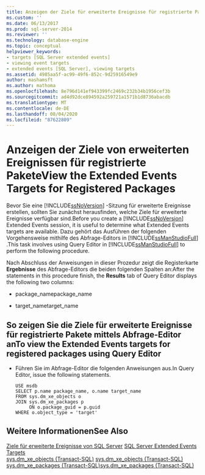 ```yaml
---
title: Anzeigen der Ziele für erweiterte Ereignisse für registrierte Pakete | Microsoft-Dokumentation
ms.custom: ''
ms.date: 06/13/2017
ms.prod: sql-server-2014
ms.reviewer: ''
ms.technology: database-engine
ms.topic: conceptual
helpviewer_keywords:
- targets [SQL Server extended events]
- viewing event targets
- extended events [SQL Server], viewing targets
ms.assetid: 4985aa5f-ac99-49f6-852c-9d25916549e9
author: mashamsft
ms.author: mathoma
ms.openlocfilehash: 8e796d141ef943399fc2469c232b34b1956cef3b
ms.sourcegitcommit: ad4d92dce894592a259721a1571b1d8736abacdb
ms.translationtype: MT
ms.contentlocale: de-DE
ms.lasthandoff: 08/04/2020
ms.locfileid: "87622809"
---
```

# <a name="view-the-extended-events-targets-for-registered-packages"></a><span data-ttu-id="50f4b-102">Anzeigen der Ziele von erweiterten Ereignissen für registrierte Pakete</span><span class="sxs-lookup"><span data-stu-id="50f4b-102">View the Extended Events Targets for Registered Packages</span></span>
  <span data-ttu-id="50f4b-103">Bevor Sie eine [!INCLUDE[ssNoVersion](../includes/ssnoversion-md.md)] -Sitzung für erweiterte Ereignisse erstellen, sollten Sie zunächst herausfinden, welche Ziele für erweiterte Ereignisse verfügbar sind.</span><span class="sxs-lookup"><span data-stu-id="50f4b-103">Before you create a [!INCLUDE[ssNoVersion](../includes/ssnoversion-md.md)] Extended Events session, it is useful to determine what Extended Events targets are available.</span></span> <span data-ttu-id="50f4b-104">Dazu gehört das Ausführen der folgenden Vorgehensweise mithilfe des Abfrage-Editors in [!INCLUDE[ssManStudioFull](../includes/ssmanstudiofull-md.md)] .</span><span class="sxs-lookup"><span data-stu-id="50f4b-104">This task involves using Query Editor in [!INCLUDE[ssManStudioFull](../includes/ssmanstudiofull-md.md)] to perform the following procedure.</span></span>  
  
 <span data-ttu-id="50f4b-105">Nach Abschluss der Anweisungen in dieser Prozedur zeigt die Registerkarte **Ergebnisse** des Abfrage-Editors die beiden folgenden Spalten an:</span><span class="sxs-lookup"><span data-stu-id="50f4b-105">After the statements in this procedure finish, the **Results** tab of Query Editor displays the following two columns:</span></span>  
  
-   <span data-ttu-id="50f4b-106">package_name</span><span class="sxs-lookup"><span data-stu-id="50f4b-106">package_name</span></span>  
  
-   <span data-ttu-id="50f4b-107">target_name</span><span class="sxs-lookup"><span data-stu-id="50f4b-107">target_name</span></span>  
  
## <a name="to-view-the-extended-events-targets-for-registered-packages-using-query-editor"></a><span data-ttu-id="50f4b-108">So zeigen Sie die Ziele für erweiterte Ereignisse für registrierte Pakete mittels Abfrage-Editor an</span><span class="sxs-lookup"><span data-stu-id="50f4b-108">To view the Extended Events targets for registered packages using Query Editor</span></span>  
  
-   <span data-ttu-id="50f4b-109">Führen Sie im Abfrage-Editor die folgenden Anweisungen aus.</span><span class="sxs-lookup"><span data-stu-id="50f4b-109">In Query Editor, issue the following statements.</span></span>  
  
    ```  
    USE msdb  
    SELECT p.name package_name, o.name target_name  
    FROM sys.dm_xe_objects o  
    JOIN sys.dm_xe_packages p  
         ON o.package_guid = p.guid  
    WHERE o.object_type = 'target'  
    ```  
  
## <a name="see-also"></a><span data-ttu-id="50f4b-110">Weitere Informationen</span><span class="sxs-lookup"><span data-stu-id="50f4b-110">See Also</span></span>  
 <span data-ttu-id="50f4b-111">[Ziele für erweiterte Ereignisse von SQL Server](../../2014/database-engine/sql-server-extended-events-targets.md) </span><span class="sxs-lookup"><span data-stu-id="50f4b-111">[SQL Server Extended Events Targets](../../2014/database-engine/sql-server-extended-events-targets.md) </span></span>  
 <span data-ttu-id="50f4b-112">[sys.dm_xe_objects &#40;Transact-SQL&#41;](/sql/relational-databases/system-dynamic-management-views/sys-dm-xe-objects-transact-sql) </span><span class="sxs-lookup"><span data-stu-id="50f4b-112">[sys.dm_xe_objects &#40;Transact-SQL&#41;](/sql/relational-databases/system-dynamic-management-views/sys-dm-xe-objects-transact-sql) </span></span>  
 [<span data-ttu-id="50f4b-113">sys.dm_xe_packages &#40;Transact-SQL&#41;</span><span class="sxs-lookup"><span data-stu-id="50f4b-113">sys.dm_xe_packages &#40;Transact-SQL&#41;</span></span>](/sql/relational-databases/system-dynamic-management-views/sys-dm-xe-packages-transact-sql)  
  
  
